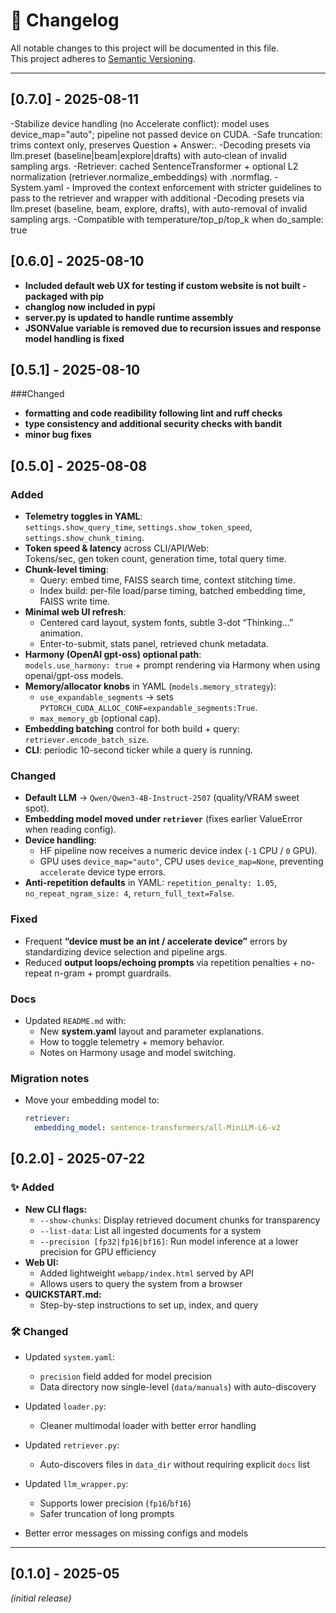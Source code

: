 # 📜 Changelog

All notable changes to this project will be documented in this file.  
This project adheres to [Semantic Versioning](https://semver.org/).

---

## [0.7.0] - 2025-08-11
-Stabilize device handling (no Accelerate conflict): model uses device_map="auto"; pipeline not passed device on CUDA.
-Safe truncation: trims context only, preserves Question + Answer:.
-Decoding presets via llm.preset (baseline|beam|explore|drafts) with auto‑clean of invalid sampling args.
-Retriever: cached SentenceTransformer + optional L2 normalization (retriever.normalize_embeddings) with .normflag.
-System.yaml - Improved the context enforcement with stricter guidelines to pass to the retriever and wrapper with additional
-Decoding presets via llm.preset (baseline, beam, explore, drafts), with auto-removal of invalid sampling args.
-Compatible with temperature/top_p/top_k when do_sample: true


## [0.6.0] - 2025-08-10
- **Included default web UX for testing if custom website is not built - packaged with pip**
- **changlog now included in pypi**
- **server.py is updated to handle runtime assembly**
- **JSONValue variable is removed due to recursion issues and response model handling is fixed**


## [0.5.1] - 2025-08-10

###Changed
- **formatting and code readibility following lint and ruff checks**
- **type consistency and additional security checks with bandit**
- **minor bug fixes**


## [0.5.0] - 2025-08-08
### Added
- **Telemetry toggles in YAML**:  
  `settings.show_query_time`, `settings.show_token_speed`, `settings.show_chunk_timing`.
- **Token speed & latency** across CLI/API/Web:  
  Tokens/sec, gen token count, generation time, total query time.
- **Chunk-level timing**:
  - Query: embed time, FAISS search time, context stitching time.
  - Index build: per-file load/parse timing, batched embedding time, FAISS write time.
- **Minimal web UI refresh**:
  - Centered card layout, system fonts, subtle 3-dot “Thinking…” animation.  
  - Enter-to-submit, stats panel, retrieved chunk metadata.
- **Harmony (OpenAI gpt-oss) optional path**:  
  `models.use_harmony: true` + prompt rendering via Harmony when using openai/gpt-oss models.
- **Memory/allocator knobs** in YAML (`models.memory_strategy`):
  - `use_expandable_segments` → sets `PYTORCH_CUDA_ALLOC_CONF=expandable_segments:True`.
  - `max_memory_gb` (optional cap).
- **Embedding batching** control for both build + query: `retriever.encode_batch_size`.
- **CLI**: periodic 10-second ticker while a query is running.

### Changed
- **Default LLM** → `Qwen/Qwen3-4B-Instruct-2507` (quality/VRAM sweet spot).
- **Embedding model moved under `retriever`** (fixes earlier ValueError when reading config).
- **Device handling**:
  - HF pipeline now receives a numeric device index (`-1` CPU / `0` GPU).
  - GPU uses `device_map="auto"`, CPU uses `device_map=None`, preventing `accelerate` device type errors.
- **Anti-repetition defaults** in YAML: `repetition_penalty: 1.05`, `no_repeat_ngram_size: 4`, `return_full_text=False`.

### Fixed
- Frequent **“device must be an int / accelerate device”** errors by standardizing device selection and pipeline args.
- Reduced **output loops/echoing prompts** via repetition penalties + no-repeat n-gram + prompt guardrails.

### Docs
- Updated `README.md` with:
  - New **system.yaml** layout and parameter explanations.
  - How to toggle telemetry + memory behavior.
  - Notes on Harmony usage and model switching.

### Migration notes
- Move your embedding model to:
  ```yaml
  retriever:
    embedding_model: sentence-transformers/all-MiniLM-L6-v2


## [0.2.0] - 2025-07-22

### ✨ Added
- **New CLI flags:**
  - `--show-chunks`: Display retrieved document chunks for transparency
  - `--list-data`: List all ingested documents for a system
  - `--precision [fp32|fp16|bf16]`: Run model inference at a lower precision for GPU efficiency
- **Web UI:**
  - Added lightweight `webapp/index.html` served by API
  - Allows users to query the system from a browser
- **QUICKSTART.md:**
  - Step-by-step instructions to set up, index, and query

### 🛠️ Changed
- Updated `system.yaml`:
  - `precision` field added for model precision
  - Data directory now single-level (`data/manuals`) with auto-discovery
- Updated `loader.py`:
  - Cleaner multimodal loader with better error handling
- Updated `retriever.py`:
  - Auto-discovers files in `data_dir` without requiring explicit `docs` list
- Updated `llm_wrapper.py`:
  - Supports lower precision (`fp16`/`bf16`)
  - Safer truncation of long prompts


- Better error messages on missing configs and models

---


## [0.1.0] - 2025-05
_(initial release)_
